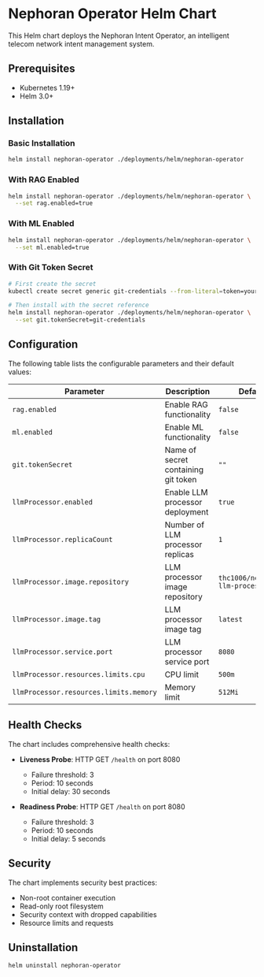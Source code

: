 # Nephoran Operator Helm Chart

This Helm chart deploys the Nephoran Intent Operator, an intelligent telecom network intent management system.

## Prerequisites

- Kubernetes 1.19+
- Helm 3.0+

## Installation

### Basic Installation

```bash
helm install nephoran-operator ./deployments/helm/nephoran-operator
```

### With RAG Enabled

```bash
helm install nephoran-operator ./deployments/helm/nephoran-operator \
  --set rag.enabled=true
```

### With ML Enabled

```bash
helm install nephoran-operator ./deployments/helm/nephoran-operator \
  --set ml.enabled=true
```

### With Git Token Secret

```bash
# First create the secret
kubectl create secret generic git-credentials --from-literal=token=your-git-token

# Then install with the secret reference
helm install nephoran-operator ./deployments/helm/nephoran-operator \
  --set git.tokenSecret=git-credentials
```

## Configuration

The following table lists the configurable parameters and their default values:

| Parameter | Description | Default |
|-----------|-------------|---------|
| `rag.enabled` | Enable RAG functionality | `false` |
| `ml.enabled` | Enable ML functionality | `false` |
| `git.tokenSecret` | Name of secret containing git token | `""` |
| `llmProcessor.enabled` | Enable LLM processor deployment | `true` |
| `llmProcessor.replicaCount` | Number of LLM processor replicas | `1` |
| `llmProcessor.image.repository` | LLM processor image repository | `thc1006/nephoran-llm-processor` |
| `llmProcessor.image.tag` | LLM processor image tag | `latest` |
| `llmProcessor.service.port` | LLM processor service port | `8080` |
| `llmProcessor.resources.limits.cpu` | CPU limit | `500m` |
| `llmProcessor.resources.limits.memory` | Memory limit | `512Mi` |

## Health Checks

The chart includes comprehensive health checks:

- **Liveness Probe**: HTTP GET `/health` on port 8080
  - Failure threshold: 3
  - Period: 10 seconds
  - Initial delay: 30 seconds

- **Readiness Probe**: HTTP GET `/health` on port 8080
  - Failure threshold: 3
  - Period: 10 seconds
  - Initial delay: 5 seconds

## Security

The chart implements security best practices:

- Non-root container execution
- Read-only root filesystem
- Security context with dropped capabilities
- Resource limits and requests

## Uninstallation

```bash
helm uninstall nephoran-operator
```